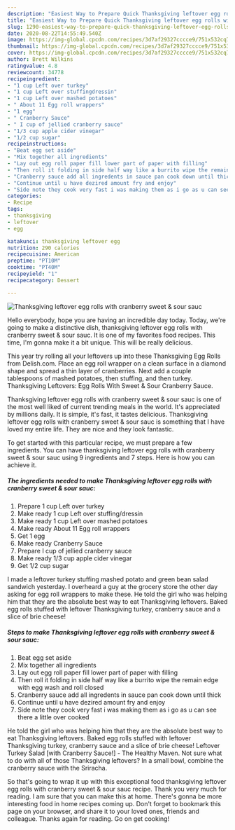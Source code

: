 ```yaml
---
description: "Easiest Way to Prepare Quick Thanksgiving leftover egg rolls with cranberry sweet &amp;amp; sour sauc"
title: "Easiest Way to Prepare Quick Thanksgiving leftover egg rolls with cranberry sweet &amp;amp; sour sauc"
slug: 1290-easiest-way-to-prepare-quick-thanksgiving-leftover-egg-rolls-with-cranberry-sweet-and-amp-sour-sauc
date: 2020-08-22T14:55:49.540Z
image: https://img-global.cpcdn.com/recipes/3d7af29327cccce9/751x532cq70/thanksgiving-leftover-egg-rolls-with-cranberry-sweet-sour-sauc-recipe-main-photo.jpg
thumbnail: https://img-global.cpcdn.com/recipes/3d7af29327cccce9/751x532cq70/thanksgiving-leftover-egg-rolls-with-cranberry-sweet-sour-sauc-recipe-main-photo.jpg
cover: https://img-global.cpcdn.com/recipes/3d7af29327cccce9/751x532cq70/thanksgiving-leftover-egg-rolls-with-cranberry-sweet-sour-sauc-recipe-main-photo.jpg
author: Brett Wilkins
ratingvalue: 4.8
reviewcount: 34778
recipeingredient:
- "1 cup Left over turkey"
- "1 cup Left over stuffingdressin"
- "1 cup Left over mashed potatoes"
- " About 11 Egg roll wrappers"
- "1 egg"
- " Cranberry Sauce"
- " I cup of jellied cranberry sauce"
- "1/3 cup apple cider vinegar"
- "1/2 cup sugar"
recipeinstructions:
- "Beat egg set aside"
- "Mix together all ingredients"
- "Lay out egg roll paper fill lower part of paper with filling"
- "Then roll it folding in side half way like a burrito wipe the remain edge with egg wash and roll closed"
- "Cranberry sauce add all ingredents in sauce pan cook down until thick"
- "Continue until u have dezired amount fry and enjoy"
- "Side note they cook very fast i was making them as i go as u can see there a little over cooked"
categories:
- Recipe
tags:
- thanksgiving
- leftover
- egg

katakunci: thanksgiving leftover egg 
nutrition: 290 calories
recipecuisine: American
preptime: "PT10M"
cooktime: "PT40M"
recipeyield: "1"
recipecategory: Dessert

---
```



![Thanksgiving leftover egg rolls with cranberry sweet &amp; sour sauc](https://img-global.cpcdn.com/recipes/3d7af29327cccce9/751x532cq70/thanksgiving-leftover-egg-rolls-with-cranberry-sweet-sour-sauc-recipe-main-photo.jpg)

Hello everybody, hope you are having an incredible day today. Today, we're going to make a distinctive dish, thanksgiving leftover egg rolls with cranberry sweet &amp; sour sauc. It is one of my favorites food recipes. This time, I'm gonna make it a bit unique. This will be really delicious.

This year try rolling all your leftovers up into these Thanksgiving Egg Rolls from Delish.com. Place an egg roll wrapper on a clean surface in a diamond shape and spread a thin layer of cranberries. Next add a couple tablespoons of mashed potatoes, then stuffing, and then turkey. Thanksgiving Leftovers: Egg Rolls With Sweet &amp; Sour Cranberry Sauce.

Thanksgiving leftover egg rolls with cranberry sweet &amp; sour sauc is one of the most well liked of current trending meals in the world. It's appreciated by millions daily. It is simple, it's fast, it tastes delicious. Thanksgiving leftover egg rolls with cranberry sweet &amp; sour sauc is something that I have loved my entire life. They are nice and they look fantastic.


To get started with this particular recipe, we must prepare a few ingredients. You can have thanksgiving leftover egg rolls with cranberry sweet &amp; sour sauc using 9 ingredients and 7 steps. Here is how you can achieve it.

<!--inarticleads1-->

##### The ingredients needed to make Thanksgiving leftover egg rolls with cranberry sweet &amp; sour sauc:

1. Prepare 1 cup Left over turkey
1. Make ready 1 cup Left over stuffing/dressin
1. Make ready 1 cup Left over mashed potatoes
1. Make ready  About 11 Egg roll wrappers
1. Get 1 egg
1. Make ready  Cranberry Sauce
1. Prepare  I cup of jellied cranberry sauce
1. Make ready 1/3 cup apple cider vinegar
1. Get 1/2 cup sugar


I made a leftover turkey stuffing mashed potato and green bean salad sandwich yesterday. I overheard a guy at the grocery store the other day asking for egg roll wrappers to make these. He told the girl who was helping him that they are the absolute best way to eat Thanksgiving leftovers. Baked egg rolls stuffed with leftover Thanksgiving turkey, cranberry sauce and a slice of brie cheese! 

<!--inarticleads2-->

##### Steps to make Thanksgiving leftover egg rolls with cranberry sweet &amp; sour sauc:

1. Beat egg set aside
1. Mix together all ingredients
1. Lay out egg roll paper fill lower part of paper with filling
1. Then roll it folding in side half way like a burrito wipe the remain edge with egg wash and roll closed
1. Cranberry sauce add all ingredents in sauce pan cook down until thick
1. Continue until u have dezired amount fry and enjoy
1. Side note they cook very fast i was making them as i go as u can see there a little over cooked


He told the girl who was helping him that they are the absolute best way to eat Thanksgiving leftovers. Baked egg rolls stuffed with leftover Thanksgiving turkey, cranberry sauce and a slice of brie cheese! Leftover Turkey Salad [with Cranberry Sauce!] - The Healthy Maven. Not sure what to do with all of those Thanksgiving leftovers? In a small bowl, combine the cranberry sauce with the Sriracha. 

So that's going to wrap it up with this exceptional food thanksgiving leftover egg rolls with cranberry sweet &amp; sour sauc recipe. Thank you very much for reading. I am sure that you can make this at home. There's gonna be more interesting food in home recipes coming up. Don't forget to bookmark this page on your browser, and share it to your loved ones, friends and colleague. Thanks again for reading. Go on get cooking!
